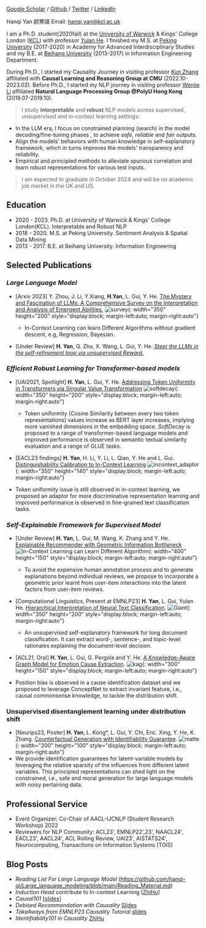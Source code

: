 
[Google Scholar](https://scholar.google.com/citations?user=YmWi1lgAAAAJ&hl=en) / [Github](https://github.com/hanqi-qi) / [Twitter](https://twitter.com/yan_hanqi) / [LinkedIn](https://www.linkedin.com/in/hanqi-yan-9211a91b1/?originalSubdomain=uk)

Hanqi Yan 颜寒祺
Email: [hanqi.yan@kcl.ac.uk](hanqi.yan@kcl.ac.uk)

I am a Ph.D. student(2020fall) at the [University of Warwick](https://warwick.ac.uk/) & Kings' College London ([KCL](https://www.kcl.ac.uk/)) with professor [Yulan He](https://sites.google.com/view/yulanhe/home). I finished my M.S. at [Peking University](https://english.pku.edu.cn/) (2017-2020) in Academy for Advanced Interdisciplinary Studies and my B.E. at [Beihang University](https://ev.buaa.edu.cn/) (2013-2017) in Information Engineering Department. 

During Ph.D., I started my Causality Journey in visiting professor [Kun Zhang](https://www.andrew.cmu.edu/user/kunz1/) affiliated with **Causal Learning and Reasoning Group at CMU** (2022.10-2023.02). Before Ph.D., I started my NLP journey in visiting professor [Wenjie Li](https://www4.comp.polyu.edu.hk/~cswjli/) affiliated **Natural Language Processing Group @PolyU Hong Kong** (2019.07-2019.10).

> I study **interpretable** and **robust** NLP models across supervised, unsupervised and in-context learning settings:
 * In the LLM era, I focus on constrained planning (search) in the model decoding/fine-tuning phases , to achieve _safe_, _reliable_ and _fair_ outputs.
 * Align the models' behaviors with human knowledge in self-explanatory framework, which in turns improves the models' transparency and reliability.
 * Empirical and principled methods to alleviate spurious correlation and learn robust representations for various test inputs.

> I am expected to graduate in October 2024 and will be on academic job market in the UK and US.

## Education
* 2020 - 2023. Ph.D. at University of Warwick & Kings' College London(KCL). Interpretable and Robust NLP
* 2018 - 2020. M.S. at Peking University. Sentiment Analysis & Spatial Data Mining
* 2013 - 2017. B.E. at Beihang University. Information Engineering

## Selected Publications

### _Large Language Model_
* [Arxiv 2023]  Y. Zhou, J. Li, Y.Xiang, **H.Yan**, L. Gui, Y. He. [The Mystery and Fascination of LLMs: A Comprehensive Survey on the Interpretation and Analysis of Emergent Abilities.](https://arxiv.org/abs/2311.00237)
![survey](/images/survey_macro.png){: width="350" height="200" style="display:block; margin-left:auto; margin-right:auto"}
  * In-Context Learning can learn Different Algorithms without gradient descent, e.g, Regression, Bayesian. 

* [Under Review] **H. Yan**, Q. Zhu, X. Wang, L. Gui, Y. He. <ins>_Steer the LLMs in the self-refinement loop via unsupervised Reward_.</ins>


### _Efficient Robust Learning for Transformer-based models_

* [UAI2021, Spotlight] **H. Yan**, L. Gui, Y. He. [Addressing Token Uniformity in Transformers via Singular Value Transformation](https://proceedings.mlr.press/v180/yan22b.html)
![softdecay](/images/softdecay.png){: width="350" height="200" style="display:block; margin-left:auto; margin-right:auto"}
  * Token uniformity (Cosine Similarity between every two token representations) values increase as BERT layer increases, implying  more vanished dimensions in the embedding space. _SoftDecay_ is proposed to a range of transformer-based language models and improved performance is observed in semantic textual similarity evaluation and a range of GLUE tasks. 

* [EACL23 findings] **H. Yan**, H. Li, Y. Li, L. Qian, Y. He and L. Gui. [Distinguishability Calibration to In-Context Learning](https://arxiv.org/abs/2302.06198)
![incontext_adaptor](/images/incontext_adaptor.png){: width="350" height="140" style="display:block; margin-left:auto; margin-right:auto"}
* Token uniformity issue is still observed in in-context learning, we proposed an adaptor for more discriminative representation learning and improved performance is observed in fine-grained text classification tasks.

### _Self-Explainable Framework for Supervised Model_

* [Under Review] **H. Yan**, L. Gui, M. Wang, K. Zhang and Y. He. [Explainable Recommender with Geometric Information Bottleneck](https://arxiv.org/abs/2305.05331)
![In-Context Learning can Learn Different Algorithm](/images/giant.png){: width="400" height="150" style="display:block; margin-left:auto; margin-right:auto"}
  * To avoid the expensive human annotation process and to generate explanations beyond individual reviews, we propose to incorporate a geometric prior learnt from user-item interactions into the latent factors from user-item reviews.

* [Computational Linguistics, Present at EMNLP23] **H. Yan**, L. Gui, Yulan He. [Hierarchical Interpretation of Neural Text Classification](https://direct.mit.edu/coli/article/doi/10.1162/coli_a_00459/112768/Hierarchical-Interpretation-of-Neural-Text).
![Giant](/images/hint.png){: width="350" height="200" style="display:block; margin-left:auto; margin-right:auto"}
  * An unsupervised self-explanatory framework for long document classification. It can extract word-, sentence-, and topic-level rationales explaining the document-level decision.
  
* [ACL21, Oral] **H. Yan**, L. Gui, G. Pergola and Y. He. [A Knowledge-Aware Graph Model for Emotion Cause Extraction](https://aclanthology.org/2021.acl-long.261.pdf).
![kag](/images/kag_new.png){: width="300" height="150" style="display:block; margin-left:auto; margin-right:auto"}
* Position bias is observed in a cause identification dataset and we proposed to leverage ConceptNet to extract invariant feature, i.e., causal commonsense knowledge, to tackle the distribution shift. 

### Unsupervised disentanglement learning under distribution shift

* [Neurips23, Poster] **H. Yan**, L. Kong*, L. Gui, Y. Chi, Eric. Xing, Y. He, K. Zhang. [Counterfactual Generation with Identifiability Guarantee](https://neurips.cc/virtual/2023/poster/71063).
![matte](/images/matte.png){: width="200" height="100" style="display:block; margin-left:auto; margin-right:auto"}
* We provide identification guarantees for latent-variable models by leveraging the relative sparsity of the influences from different latent variables. This principled representations can shed light on the constrained, i.e., safe and moral generation for large language models with noisy pertaining data.

## Professional Service

* Event Organizer:  Co-Chair of AACL-IJCNLP (Student Research Workshop) 2022 
* Reviewers for NLP Community: ACL23', EMNLP22',23', NAACL24', EACL23', AACL24', ACL Rolling Review, UAI23', AISTATS24', Neurocomputing, Transactions on Information Systems (TOIS)

## Blog Posts
* _Reading List For Large Language Model_ (https://github.com/hanqi-qi/Large_language_modeling/blob/main/Reading_Material.md)
* _Induction Head_ contribute to In-context Learning [[ZhiHu](https://zhuanlan.zhihu.com/p/652269984)]
* _Causal101_ [[slides](https://github.com/hanqi-qi/NLPReadingGroup/blob/main/CausalInference/CausalInference_Intro_hanqi.pdf)]
* _Debised Recommendation with Causality_ [Slides](https://github.com/hanqi-qi/NLPReadingGroup/blob/main/CausalInference/CausalInference_RS_hanqi.pdf)
* _TakeAways from EMNLP23 Causality Tutorial_ [slides](https://drive.google.com/file/d/1u57NrYyKyEkMRGdYf5Mgdp0lBmK2UxZi/view)
* _Identifiability101 in Causality_ [ZhiHu](https://zhuanlan.zhihu.com/p/665841340)
